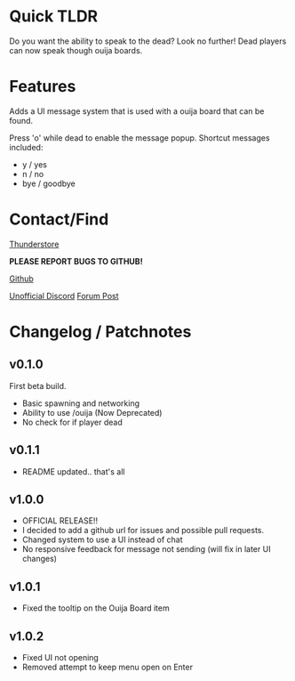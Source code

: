 # Quick TLDR
Do you want the ability to speak to the dead?
Look no further! Dead players can now speak though ouija boards.

# Features
Adds a UI message system that is used with a ouija board that can be found.

Press 'o' while dead to enable the message popup.
Shortcut messages included:
- y / yes
- n / no
- bye / goodbye

# Contact/Find
[Thunderstore](https://thunderstore.io/c/lethal-company/p/Electric131/OuijaBoard/)

**PLEASE REPORT BUGS TO GITHUB!**

[Github](https://github.com/Electric131/LCOuijaBoard)

[Unofficial Discord](https://discord.gg/lethal-company) [Forum Post](https://discord.com/channels/1169792572382773318/1186411214390181908)

# Changelog / Patchnotes

## v0.1.0
First beta build.
- Basic spawning and networking
- Ability to use /ouija (Now Deprecated)
- No check for if player dead

## v0.1.1
- README updated.. that's all

## v1.0.0
- OFFICIAL RELEASE!!
- I decided to add a github url for issues and possible pull requests.
- Changed system to use a UI instead of chat
- No responsive feedback for message not sending (will fix in later UI changes)

## v1.0.1
- Fixed the tooltip on the Ouija Board item

## v1.0.2
- Fixed UI not opening
- Removed attempt to keep menu open on Enter